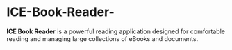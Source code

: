 # ICE-Book-Reader-
**ICE Book Reader** is a powerful reading application designed for comfortable reading and managing large collections of eBooks and documents.
